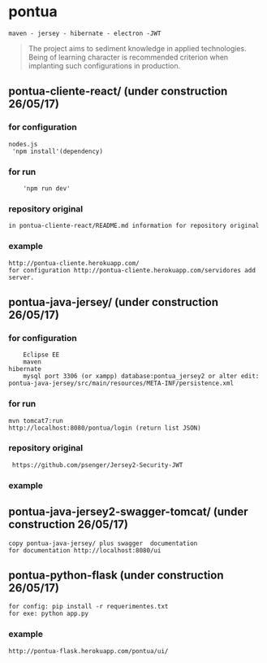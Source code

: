# pontua
	maven - jersey - hibernate - electron -JWT
>The project aims to sediment knowledge in applied technologies. Being of learning character is recommended criterion when 	implanting such configurations in production.

## pontua-cliente-react/ (under construction 26/05/17)
### for configuration
	nodes.js
  	 'npm install'(dependency)
  ### for run
		'npm run dev'
  ### repository original
  	in pontua-cliente-react/README.md information for repository original
  ### example
  	http://pontua-cliente.herokuapp.com/
	for configuration http://pontua-cliente.herokuapp.com/servidores add server.
	
 ## pontua-java-jersey/ (under construction 26/05/17)
 ### for configuration
        Eclipse EE
        maven
	hibernate
        mysql port 3306 (or xampp) database:pontua_jersey2 or alter edit: pontua-java-jersey/src/main/resources/META-INF/persistence.xml
        
  ### for run
  	mvn tomcat7:run
   	http://localhost:8080/pontua/login (return list JSON)
  ### repository  original
 	 https://github.com/psenger/Jersey2-Security-JWT
  ### example
  
  ## pontua-java-jersey2-swagger-tomcat/ (under construction 26/05/17)
  	copy pontua-java-jersey/ plus swagger  documentation 
	for documentation http://localhost:8080/ui
  
  ## pontua-python-flask (under construction 26/05/17)
  	for config: pip install -r requerimentes.txt
	for exe: python app.py
   ### example
   	http://pontua-flask.herokuapp.com/pontua/ui/
